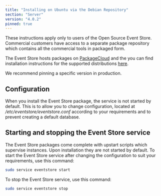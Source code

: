 ```yaml
---
title: "Installing on Ubuntu via the Debian Repository"
section: "Server"
version: "4.0.2"
pinned: true
---
```


<span class="note--warning">
These instructions apply only to users of the Open Source Event Store. Commercial customers have access to a separate package repository which contains all the commercial tools in packaged form.
</span>

The Event Store hosts packages on [PackageCloud](https://packagecloud.io/EventStore/EventStore-OSS) and the you can find installation instructions for the supported distributions [here](https://packagecloud.io/EventStore/EventStore-OSS/install).

We recommend pinning a specific version in production.

## Configuration

When you install the Event Store package, the service is not started by default. This is to allow you to change configuration, located at _/etc/eventstore/eventstore.conf_ according to your requirements and to prevent creating a default database.

## Starting and stopping the Event Store service

The Event Store packages come complete with upstart scripts which supervise instances. Upon installation they are not started by default. To start the Event Store service after changing the configuration to suit your requirements, use this command:

```bash
sudo service eventstore start
```

To stop the Event Store service, use this command:

```bash
sudo service eventstore stop
```

